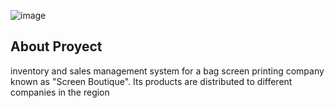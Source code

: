 
![image](https://user-images.githubusercontent.com/117414467/200208863-b64807fd-8c1e-4078-85e5-6914991b87d7.png)

## About Proyect 

inventory and sales management system for a bag screen printing company known as "Screen Boutique". Its products are distributed to different companies in the region
